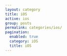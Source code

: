```yaml
---
layout: category
title: iOS
active: ios
group: posts
permalink: categories/ios/
pagination:
  enabled: true
  category: iOS
  title: iOS
---
```


